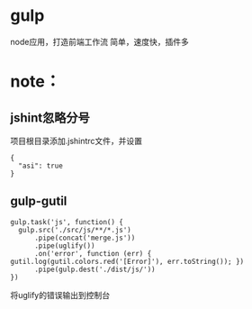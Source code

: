 # gulp
node应用，打造前端工作流
简单，速度快，插件多

# note：
## jshint忽略分号
项目根目录添加.jshintrc文件，并设置
```
{
  "asi": true
}
```
## gulp-gutil
```
gulp.task('js', function() {
  gulp.src('./src/js/**/*.js')
      .pipe(concat('merge.js'))
      .pipe(uglify())
      .on('error', function (err) { gutil.log(gutil.colors.red('[Error]'), err.toString()); })
      .pipe(gulp.dest('./dist/js/'))
})
```
将uglify的错误输出到控制台
